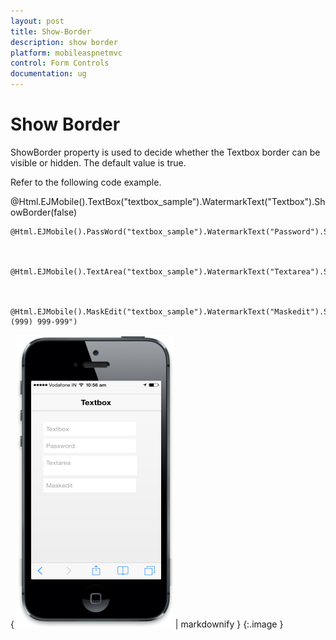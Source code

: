 ```yaml
---
layout: post
title: Show-Border
description: show border
platform: mobileaspnetmvc
control: Form Controls
documentation: ug
---
```


# Show Border

ShowBorder property is used to decide whether the Textbox border can be visible or hidden. The default value is true.

Refer to the following code example.



@Html.EJMobile().TextBox("textbox_sample").WatermarkText("Textbox").ShowBorder(false)



    @Html.EJMobile().PassWord("textbox_sample").WatermarkText("Password").ShowBorder(false)



    @Html.EJMobile().TextArea("textbox_sample").WatermarkText("Textarea").ShowBorder(false)



    @Html.EJMobile().MaskEdit("textbox_sample").WatermarkText("Maskedit").ShowBorder(false).Mask("+1 (999) 999-999")  



{ ![C:/Users/isuriyar/AppData/Local/Temp/SNAGHTML8017b82d.PNG](Show-Border_images/Show-Border_img1.png) | markdownify }
{:.image }


